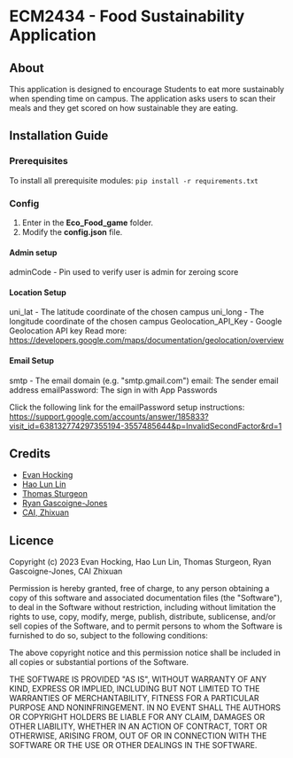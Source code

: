 # ECM2434 - Food Sustainability Application
## About
This application is designed to encourage Students to eat more sustainably when spending time on campus. The application asks users to scan their meals and they get scored on how sustainable they are eating.

## Installation Guide 
### Prerequisites
To install all prerequisite modules:
`pip install -r requirements.txt`

### Config
1. Enter in the **Eco_Food_game** folder.
2. Modify the **config.json** file.

#### Admin setup

adminCode - Pin used to verify user is admin for zeroing score

#### Location Setup

uni_lat - The latitude coordinate of the chosen campus
uni_long - The longitude coordinate of the chosen campus
Geolocation_API_Key - Google Geolocation API key 
  Read more: https://developers.google.com/maps/documentation/geolocation/overview

#### Email Setup

smtp - The email domain (e.g. "smtp.gmail.com")
email: The sender email address
emailPassword: The sign in with App Passwords

Click the following link for the emailPassword setup instructions:
https://support.google.com/accounts/answer/185833?visit_id=638132774297355194-3557485644&p=InvalidSecondFactor&rd=1

## Credits
- [Evan Hocking](https://github.com/Evan-Hocking)
- [Hao Lun Lin](https://github.com/TheHaoBoy)
- [Thomas Sturgeon](https://github.com/Sturgeon2962)
- [Ryan Gascoigne-Jones](https://github.com/Ryan-53)
- [CAI, Zhixuan](https://github.com/Ph1lK4)

## Licence
Copyright (c) 2023 Evan Hocking, Hao Lun Lin, Thomas Sturgeon, Ryan Gascoigne-Jones, CAI Zhixuan

Permission is hereby granted, free of charge, to any person obtaining a copy
of this software and associated documentation files (the "Software"), to deal
in the Software without restriction, including without limitation the rights
to use, copy, modify, merge, publish, distribute, sublicense, and/or sell
copies of the Software, and to permit persons to whom the Software is
furnished to do so, subject to the following conditions:

The above copyright notice and this permission notice shall be included in all
copies or substantial portions of the Software.

THE SOFTWARE IS PROVIDED "AS IS", WITHOUT WARRANTY OF ANY KIND, EXPRESS OR
IMPLIED, INCLUDING BUT NOT LIMITED TO THE WARRANTIES OF MERCHANTABILITY,
FITNESS FOR A PARTICULAR PURPOSE AND NONINFRINGEMENT. IN NO EVENT SHALL THE
AUTHORS OR COPYRIGHT HOLDERS BE LIABLE FOR ANY CLAIM, DAMAGES OR OTHER
LIABILITY, WHETHER IN AN ACTION OF CONTRACT, TORT OR OTHERWISE, ARISING FROM,
OUT OF OR IN CONNECTION WITH THE SOFTWARE OR THE USE OR OTHER DEALINGS IN THE
SOFTWARE.
